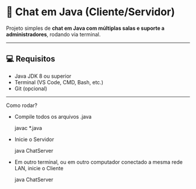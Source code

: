 # 🧩 Chat em Java (Cliente/Servidor)

Projeto simples de **chat em Java com múltiplas salas e suporte a administradores**, rodando via terminal.

---

## 💻 Requisitos

- Java JDK 8 ou superior
- Terminal (VS Code, CMD, Bash, etc.)
- Git (opcional)

---

Como rodar?
- Compile todos os arquivos .java

  javac *.java
- Inicie o Servidor

  java ChatServer
- Em outro terminal, ou em outro computador conectado a mesma rede LAN, inicie o Cliente
  
  java ChatServer
